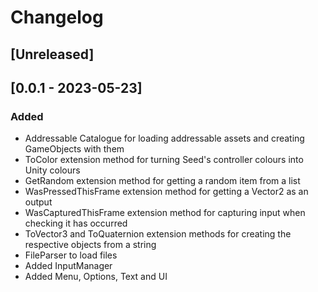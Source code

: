# Changelog

## [Unreleased]

## [0.0.1 - 2023-05-23]

### Added
- Addressable Catalogue for loading addressable assets and creating GameObjects with them
- ToColor extension method for turning Seed's controller colours into Unity colours
- GetRandom extension method for getting a random item from a list
- WasPressedThisFrame extension method for getting a Vector2 as an output
- WasCapturedThisFrame extension method for capturing input when checking it has occurred
- ToVector3 and ToQuaternion extension methods for creating the respective objects from a string
- FileParser to load files
- Added InputManager
- Added Menu, Options, Text and UI